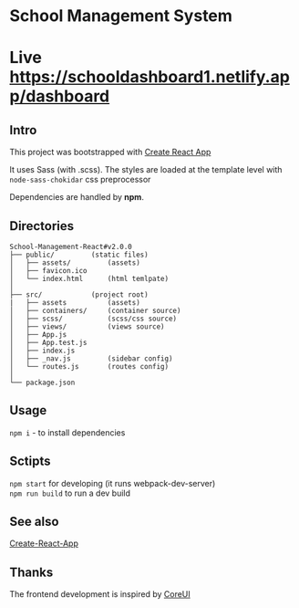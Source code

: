 # School Management System

# Live https://schooldashboard1.netlify.app/dashboard

## Intro

This project was bootstrapped with [Create React App](https://github.com/facebook/create-react-app)

It uses Sass (with .scss). The styles are loaded at the template level with `node-sass-chokidar` css preprocessor

Dependencies are handled by **npm**.

## Directories

```
School-Management-React#v2.0.0
├── public/         (static files)
│   ├── assets/         (assets)
│   ├── favicon.ico
│   └── index.html      (html temlpate)
│
├── src/            (project root)
|   ├── assets          (assets)
│   ├── containers/     (container source)
│   ├── scss/           (scss/css source)
│   ├── views/          (views source)
│   ├── App.js
│   ├── App.test.js
│   ├── index.js
│   ├── _nav.js         (sidebar config)
│   └── routes.js       (routes config)
│
└── package.json
```

## Usage

`npm i` - to install dependencies

## Sctipts

`npm start` for developing (it runs webpack-dev-server)  
`npm run build` to run a dev build

## See also

[Create-React-App](CRA.md)

## Thanks

The frontend development is inspired by [CoreUI](https://coreui.io/)

